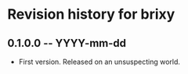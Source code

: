 # Revision history for brixy

## 0.1.0.0  -- YYYY-mm-dd

* First version. Released on an unsuspecting world.
